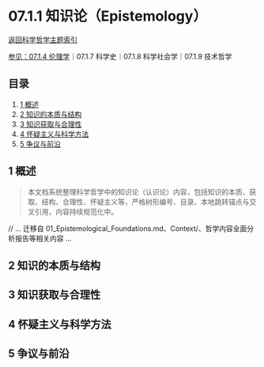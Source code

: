 # 07.1.1 知识论（Epistemology）

[返回科学哲学主题索引](./README.md)

[参见：07.1.4 伦理学](./07.1.4_Ethics.md)｜07.1.7 科学史｜07.1.8 科学社会学｜07.1.9 技术哲学

## 目录

1. [1 概述](#1-概述)
2. [2 知识的本质与结构](#2-知识的本质与结构)
3. [3 知识获取与合理性](#3-知识获取与合理性)
4. [4 怀疑主义与科学方法](#4-怀疑主义与科学方法)
5. [5 争议与前沿](#5-争议与前沿)

## 1 概述

> 本文档系统整理科学哲学中的知识论（认识论）内容，包括知识的本质、获取、结构、合理性、怀疑主义等，严格树形编号、目录、本地跳转锚点与交叉引用，内容持续规范化中。

// ... 迁移自 01_Epistemological_Foundations.md、Context/、哲学内容全面分析报告等相关内容 ...

## 2 知识的本质与结构

## 3 知识获取与合理性

## 4 怀疑主义与科学方法

## 5 争议与前沿
